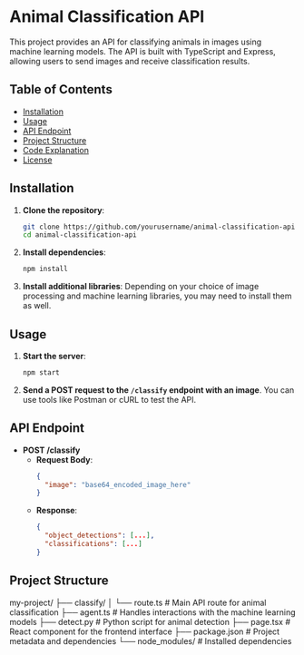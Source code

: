 # Animal Classification API

This project provides an API for classifying animals in images using machine learning models. The API is built with TypeScript and Express, allowing users to send images and receive classification results.

## Table of Contents

- [Installation](#installation)
- [Usage](#usage)
- [API Endpoint](#api-endpoint)
- [Project Structure](#project-structure)
- [Code Explanation](#code-explanation)
- [License](#license)

## Installation

1. **Clone the repository**:
   ```bash
   git clone https://github.com/yourusername/animal-classification-api.git
   cd animal-classification-api
   ```

2. **Install dependencies**:
   ```bash
   npm install
   ```

3. **Install additional libraries**: Depending on your choice of image processing and machine learning libraries, you may need to install them as well.

## Usage

1. **Start the server**:
   ```bash
   npm start
   ```

2. **Send a POST request to the `/classify` endpoint with an image**. You can use tools like Postman or cURL to test the API.

## API Endpoint

- **POST /classify**
  - **Request Body**:
    ```json
    {
      "image": "base64_encoded_image_here"
    }
    ```
  - **Response**:
    ```json
    {
      "object_detections": [...],
      "classifications": [...]
    }
    ```

## Project Structure
my-project/
├── classify/
│ └── route.ts # Main API route for animal classification
├── agent.ts # Handles interactions with the machine learning models
├── detect.py # Python script for animal detection
├── page.tsx # React component for the frontend interface
├── package.json # Project metadata and dependencies
└── node_modules/ # Installed dependencies

